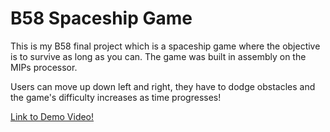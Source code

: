 ﻿# B58 Spaceship Game
 
 This is my B58 final project which is a spaceship game where the objective is to survive as long as you can. The game was built in assembly on the MIPs processor.
 
 Users can move up down left and right, they have to dodge obstacles and the game's difficulty increases as time progresses!

[Link to Demo Video!](https://youtu.be/vAAl8NhGgJk)
